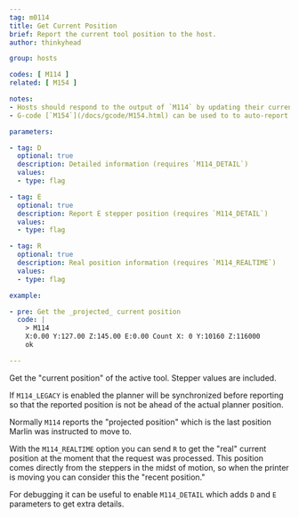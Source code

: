 ```yaml
---
tag: m0114
title: Get Current Position
brief: Report the current tool position to the host.
author: thinkyhead

group: hosts

codes: [ M114 ]
related: [ M154 ]

notes:
- Hosts should respond to the output of `M114` by updating their current position.
- G-code [`M154`](/docs/gcode/M154.html) can be used to to auto-report positions to the host, reducing serial traffic.

parameters:

- tag: D
  optional: true
  description: Detailed information (requires `M114_DETAIL`)
  values:
  - type: flag

- tag: E
  optional: true
  description: Report E stepper position (requires `M114_DETAIL`)
  values:
  - type: flag

- tag: R
  optional: true
  description: Real position information (requires `M114_REALTIME`)
  values:
  - type: flag

example:

- pre: Get the _projected_ current position
  code: |
    > M114
    X:0.00 Y:127.00 Z:145.00 E:0.00 Count X: 0 Y:10160 Z:116000
    ok

---
```


Get the "current position" of the active tool. Stepper values are included.

If `M114_LEGACY` is enabled the planner will be synchronized before reporting so that the reported position is not be ahead of the actual planner position.

Normally `M114` reports the "projected position" which is the last position Marlin was instructed to move to.

With the `M114_REALTIME` option you can send `R` to get the "real" current position at the moment that the request was processed. This position comes directly from the steppers in the midst of motion, so when the printer is moving you can consider this the "recent position."

For debugging it can be useful to enable `M114_DETAIL` which adds `D` and `E` parameters to get extra details.
